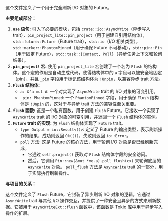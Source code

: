 这个文件定义了一个用于完全刷新 I/O 对象的 Future。

**主要组成部分：**

1.  **`use` 语句:** 引入了必要的模块，包括 `crate::io::AsyncWrite`（异步写入 trait），`pin_project_lite::pin_project`（用于创建自引用结构体），`std::future::Future`（Future trait），`std::io`（I/O 相关类型），`std::marker::PhantomPinned`（用于确保 Future 不可移动），`std::pin::Pin`（用于固定 Future），`std::task::{Context, Poll}`（异步任务上下文和轮询结果）。
2.  **`pin_project!` 宏:**  使用 `pin_project_lite` 宏创建了一个名为 `Flush` 的结构体。这个宏的作用是自动生成代码，使得结构体中的 `a` 字段可以被安全地固定（pin），并且 `_pin` 字段用于标记该结构体为 `!Unpin`，以兼容异步 trait 方法。
3.  **`Flush` 结构体:**
    *   `a: &'a mut A`:  一个对实现了 `AsyncWrite` trait 的 I/O 对象的可变引用。
    *   `_pin: PhantomPinned`:  一个 `PhantomPinned` 字段，用于确保 `Flush` 结构体是 `!Unpin` 的，这对于与异步 trait 方法的兼容性至关重要。
4.  **`flush` 函数:**  这是一个私有函数，用于创建 `Flush` Future。它接收一个实现了 `AsyncWrite` trait 的 I/O 对象的可变引用，并返回一个 `Flush` 结构体的实例。
5.  **`Future` trait 的实现:**  为 `Flush` 结构体实现了 `Future` trait。
    *   `type Output = io::Result<()>`:  定义了 Future 的输出类型，表示刷新操作的结果，成功则返回 `Ok(())`，失败则返回 `io::Error`。
    *   `poll` 方法:  这是 Future 的核心方法，用于轮询 I/O 对象是否已经刷新完成。
        *   它通过 `self.project()` 获取对 `Flush` 结构体字段的安全访问。
        *   然后，它调用 `Pin::new(&mut *me.a).poll_flush(cx)` 来轮询底层的 `AsyncWrite` 对象。  `poll_flush` 方法是 `AsyncWrite` trait 的一部分，用于实际执行刷新操作。

**与项目的关系：**

这个文件定义了 `Flush` Future，它封装了异步刷新 I/O 对象的逻辑。它通过 `AsyncWrite` trait 与其他 I/O 操作交互，并提供了一种安全且异步的方式来刷新数据。它被用于 `AsyncWriteExt::flush` 函数中，该函数是 Tokio 库中用于异步写入操作的扩展。
